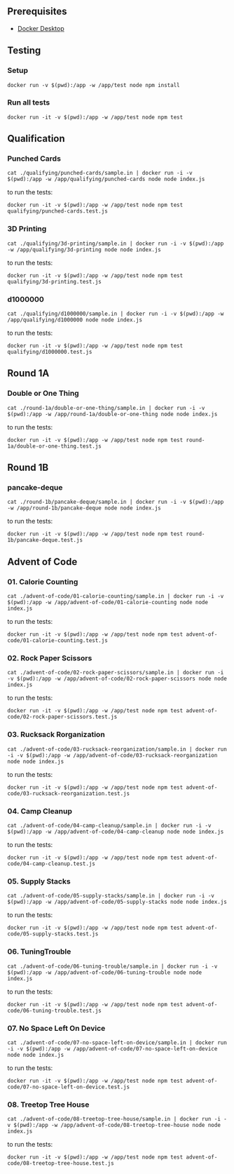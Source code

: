 ## Prerequisites

- [Docker Desktop]([http://](https://docs.docker.com/get-docker/))

## Testing

### Setup

```
docker run -v $(pwd):/app -w /app/test node npm install
```

### Run all tests

```
docker run -it -v $(pwd):/app -w /app/test node npm test
```

<!-- intro-end -->
## Qualification

<!-- stage-start: qualifying -->

### Punched Cards

<!-- problem-start: qualifying:punched-cards -->

```
cat ./qualifying/punched-cards/sample.in | docker run -i -v $(pwd):/app -w /app/qualifying/punched-cards node node index.js
```

to run the tests:

```
docker run -it -v $(pwd):/app -w /app/test node npm test qualifying/punched-cards.test.js
```

<!-- problem-end: qualifying:punched-cards -->

### 3D Printing

<!-- problem-start: qualifying:3d-printing -->

```
cat ./qualifying/3d-printing/sample.in | docker run -i -v $(pwd):/app -w /app/qualifying/3d-printing node node index.js
```

to run the tests:

```
docker run -it -v $(pwd):/app -w /app/test node npm test qualifying/3d-printing.test.js
```

<!-- problem-end: qualifying:3d-printing -->

### d1000000

<!-- problem-start: qualifying:d1000000 -->

```
cat ./qualifying/d1000000/sample.in | docker run -i -v $(pwd):/app -w /app/qualifying/d1000000 node node index.js
```

to run the tests:

```
docker run -it -v $(pwd):/app -w /app/test node npm test qualifying/d1000000.test.js
```

<!-- problem-end: qualifying:d1000000 -->

<!-- stage-end: qualifying -->

<!-- stage-end: round-1b -->
## Round 1A

<!-- stage-start: round-1a -->

### Double or One Thing

<!-- problem-start: round-1a:double-or-one-thing -->

```
cat ./round-1a/double-or-one-thing/sample.in | docker run -i -v $(pwd):/app -w /app/round-1a/double-or-one-thing node node index.js
```

to run the tests:

```
docker run -it -v $(pwd):/app -w /app/test node npm test round-1a/double-or-one-thing.test.js
```

<!-- problem-end: round-1a:double-or-one-thing -->

<!-- stage-end: round-1a -->
## Round 1B

<!-- stage-start: round-1b -->

### pancake-deque

<!-- problem-start: round-1b:pancake-deque -->

```
cat ./round-1b/pancake-deque/sample.in | docker run -i -v $(pwd):/app -w /app/round-1b/pancake-deque node node index.js
```

to run the tests:

```
docker run -it -v $(pwd):/app -w /app/test node npm test round-1b/pancake-deque.test.js
```

<!-- problem-end: round-1b:pancake-deque -->
## Advent of Code

<!-- stage-start: advent-of-code -->

### 01. Calorie Counting

<!-- problem-start: advent-of-code:01-calorie-counting -->

```
cat ./advent-of-code/01-calorie-counting/sample.in | docker run -i -v $(pwd):/app -w /app/advent-of-code/01-calorie-counting node node index.js
```

to run the tests:

```
docker run -it -v $(pwd):/app -w /app/test node npm test advent-of-code/01-calorie-counting.test.js
```

<!-- problem-end: advent-of-code:01-calorie-counting -->

### 02. Rock Paper Scissors

<!-- problem-start: advent-of-code:02-rock-paper-scissors -->

```
cat ./advent-of-code/02-rock-paper-scissors/sample.in | docker run -i -v $(pwd):/app -w /app/advent-of-code/02-rock-paper-scissors node node index.js
```

to run the tests:

```
docker run -it -v $(pwd):/app -w /app/test node npm test advent-of-code/02-rock-paper-scissors.test.js
```

<!-- problem-end: advent-of-code:02-rock-paper-scissors -->

### 03. Rucksack Rorganization

<!-- problem-start: advent-of-code:03-rucksack-reorganization -->

```
cat ./advent-of-code/03-rucksack-reorganization/sample.in | docker run -i -v $(pwd):/app -w /app/advent-of-code/03-rucksack-reorganization node node index.js
```

to run the tests:

```
docker run -it -v $(pwd):/app -w /app/test node npm test advent-of-code/03-rucksack-reorganization.test.js
```

<!-- problem-end: advent-of-code:03-rucksack-reorganization -->

### 04. Camp Cleanup

<!-- problem-start: advent-of-code:04-camp-cleanup -->

```
cat ./advent-of-code/04-camp-cleanup/sample.in | docker run -i -v $(pwd):/app -w /app/advent-of-code/04-camp-cleanup node node index.js
```

to run the tests:

```
docker run -it -v $(pwd):/app -w /app/test node npm test advent-of-code/04-camp-cleanup.test.js
```

<!-- problem-end: advent-of-code:04-camp-cleanup -->

### 05. Supply Stacks

<!-- problem-start: advent-of-code:05-supply-stacks -->

```
cat ./advent-of-code/05-supply-stacks/sample.in | docker run -i -v $(pwd):/app -w /app/advent-of-code/05-supply-stacks node node index.js
```

to run the tests:

```
docker run -it -v $(pwd):/app -w /app/test node npm test advent-of-code/05-supply-stacks.test.js
```

<!-- problem-end: advent-of-code:05-supply-stacks -->

### 06. TuningTrouble

<!-- problem-start: advent-of-code:06-tuning-trouble -->

```
cat ./advent-of-code/06-tuning-trouble/sample.in | docker run -i -v $(pwd):/app -w /app/advent-of-code/06-tuning-trouble node node index.js
```

to run the tests:

```
docker run -it -v $(pwd):/app -w /app/test node npm test advent-of-code/06-tuning-trouble.test.js
```

<!-- problem-end: advent-of-code:06-tuning-trouble -->

### 07. No Space Left On Device

<!-- problem-start: advent-of-code:07-no-space-left-on-device -->

```
cat ./advent-of-code/07-no-space-left-on-device/sample.in | docker run -i -v $(pwd):/app -w /app/advent-of-code/07-no-space-left-on-device node node index.js
```

to run the tests:

```
docker run -it -v $(pwd):/app -w /app/test node npm test advent-of-code/07-no-space-left-on-device.test.js
```

<!-- problem-end: advent-of-code:07-no-space-left-on-device -->

### 08. Treetop Tree House

<!-- problem-start: advent-of-code:08-treetop-tree-house -->

```
cat ./advent-of-code/08-treetop-tree-house/sample.in | docker run -i -v $(pwd):/app -w /app/advent-of-code/08-treetop-tree-house node node index.js
```

to run the tests:

```
docker run -it -v $(pwd):/app -w /app/test node npm test advent-of-code/08-treetop-tree-house.test.js
```

<!-- problem-end: advent-of-code:08-treetop-tree-house -->

<!-- stage-end: advent-of-code -->
